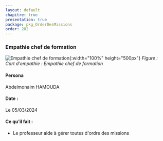 ```yaml
---
layout: default
chapitre: true
presentation: true
package: pkg_OrderDesMissions
order: 282
---
```


### Empathie chef de formation 

![Empathie chef de formation](/gestion-personnels/diagrammes/pkg_OrderDesMissions/empathie-chef_de_formation_pkg_OrdreDesMissions.svg){:width="100%" height="500px"}
*Figure : Cart d'empathie : Empathie chef de formation*

<!-- note -->

#### Persona

Abdelmonaim HAMOUDA

#### Date :

Le 05/03/2024

#### Ce qu’il fait :

- Le professeur aide à gérer toutes d'ordre des missions

<!-- new slide -->